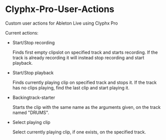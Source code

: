 # Clyphx-Pro-User-Actions
Custom user actions for Ableton Live using Clyphx Pro

Current actions:

* Start/Stop recording

  Finds first empty clipslot on specified track and starts recording. If the track is already recording it will instead stop recording and start playback.
  
* Start/Stop playback

  Finds currently playing clip on specified track and stops it. If the track has no clips playing, find the last clip and start playing it.
 
* Backingtrack-starter

  Starts the clip with the same name as the arguments given, on the track named "DRUMS".
  
* Select playing clip

  Select currently playing clip, if one exists, on the specified track.
